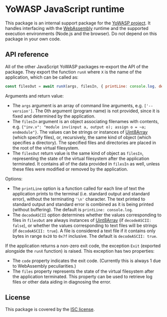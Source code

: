 YoWASP JavaScript runtime
=========================

This package is an internal support package for the [YoWASP project][yowasp]. It handles interfacing with the [WebAssembly][] runtime and the supported execution environments (Node.js and the browser). Do not depend on this package in your own code.

[webassembly]: https://webassembly.org/
[yowasp]: https://yowasp.github.io/


API reference
-------------

All of the other JavaScript YoWASP packages re-export the API of the package. They export the function `runX` where `X` is the name of the application, which can be called as:

```js
const filesOut = await runX(args, filesIn, { printLine: console.log, decodeASCII: true });
```

Arguments and return value:
- The `args` argument is an array of command line arguments, e.g. `['--version']`. The 0th argument (program name) is not provided, since it is fixed and determined by the application.
- The `filesIn` argument is an object associating filenames with contents, e.g. `{"inv.v": "module inv(input a, output o); assign o = ~a; endmodule"}`. The values can be strings or instances of [Uint8Array][] (which specify files), or, recursively, the same kind of object (which specifies a directory). The specified files and directories are placed in the root of the virtual filesystem.
- The `filesOut` return value is the same kind of object as `filesIn`, representing the state of the virtual filesystem after the application terminated. It contains all of the data provided in `filesIn` as well, unless these files were modified or removed by the application.

Options:
- The `printLine` option is a function called for each line of text the application prints to the terminal (i.e. standard output and standard error), without the terminating `'\n'` character. The text printed to standard output and standard error is combined as it is being printed (without buffering). The default is `printLine: console.log`.
- The `decodeASCII` option determines whether the values corresponding to files in `filesOut` are always instances of [Uint8Array][] (if `decodeASCII: false`), or whether the values corresponding to text files will be strings (if `decodeASCII: true`). A file is considered a text file if it contains only bytes in range `0x20` to `0x7f` inclusive. The default is `decodeASCII: true`.

If the application returns a non-zero exit code, the exception `Exit` (exported alongside the `runX` function) is raised. This exception has two properties:
- The `code` property indicates the exit code. (Currently this is always 1 due to WebAssembly peculiarities.)
- The `files` property represents the state of the virtual filesystem after the application terminated. This property can be used to retrieve log files or other data aiding in diagnosing the error.

[Uint8Array]: https://developer.mozilla.org/en-US/docs/Web/JavaScript/Reference/Global_Objects/Uint8Array


License
-------

This package is covered by the [ISC license](LICENSE.txt).
